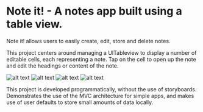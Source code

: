 # Note it! - A notes app built using a table view.
Note it! allows users to easily create, edit, store and delete notes. 

This project centers around managing a UITableview to display a number of editable cells, each representing a note. Tap on the cell to open up the note and edit the headings or content of the note.

![alt text](https://github.com/jack-a-smith/iOS_add_remove_tableView_cells/blob/master/readme_images/add_note.jpg)
![alt text](https://github.com/jack-a-smith/iOS_add_remove_tableView_cells/blob/master/readme_images/edit_note.jpg)
![alt text](https://github.com/jack-a-smith/iOS_add_remove_tableView_cells/blob/master/readme_images/home.jpg)
![alt text](https://github.com/jack-a-smith/iOS_add_remove_tableView_cells/blob/master/readme_images/note.jpg)

This project is developed programmatically, without the use of storyboards. Demonstrates the use of the MVC architecture for simple apps, and makes use of user defaults to store small amounts of data locally.
